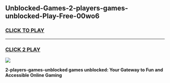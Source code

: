 
## Unblocked-Games-2-players-games-unblocked-Play-Free-00wo6
<h3>
<a href="https://premium76.site?title=2-players-games-unblocked&ref=18A1">CLICK TO PLAY</a></h3>
<hr>

<h3>
<a href="https://premium76.site?title=2-players-games-unblocked&ref=18A1">CLICK 2 PLAY</a>
  
</h3>

<a href="https://premium76.site?title=2-players-games-unblocked&ref=18A1"><img src="https://clearcache.store/games.png"></a>


**2-players-games-unblocked games unblocked: Your Gateway to Fun and Accessible Online Gaming**

